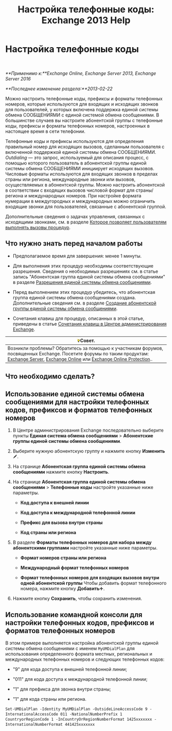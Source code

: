 ﻿---
title: 'Настройка телефонные коды: Exchange 2013 Help'
TOCTitle: Настройка телефонные коды
ms:assetid: e5b5efee-b734-4f70-8357-11be07b23bd0
ms:mtpsurl: https://technet.microsoft.com/ru-ru/library/Bb124992(v=EXCHG.150)
ms:contentKeyID: 51408102
ms.date: 05/22/2018
mtps_version: v=EXCHG.150
ms.translationtype: MT
---

# Настройка телефонные коды

 

_**Применимо к:**Exchange Online, Exchange Server 2013, Exchange Server 2016_

_**Последнее изменение раздела:**2013-02-22_

Можно настроить телефонные коды, префиксы и форматы телефонных номеров, которые используются для входящих и исходящих звонков для пользователей, у которых включена поддержка единой системы обмена СООБЩЕНИЯМИ с единой системой обмена сообщениями. В большинстве случаев вы настроите абонентской группы с телефонные коды, префиксы и форматы телефонных номеров, настроенных в настоящее время в сети телефонии.

Телефонные коды и префиксы используются для определения правильный номер для исходящих вызовов, сделанным пользователя с включенной поддержкой единой системы обмена СООБЩЕНИЯМИ. *Outdialing* — это запрос, используемый для описания процесс, с помощью которого пользователь в абонентской группы единой системы обмена СООБЩЕНИЯМИ инициирует исходящих вызовов. Числовые форматы используются для входящих звонков в пределах страны или региона, международные звонки или вызовов, осуществляемых в абонентской группы. Можно настроить абонентской в соответствии с входящих вызовов числовой формат для страны/региона и международных номеров. При настройке формата нумерации в междугородных и международных можно ограничить входящие звонки для пользователей, связанные с абонентской группой.

Дополнительные сведения о задачах управления, связанных с исходящими звонками, см. в разделе [Которое позволяет пользователям выполнять вызовы процедур](allowing-users-to-make-calls-procedures-exchange-2013-help.md).

## Что нужно знать перед началом работы

  - Предполагаемое время для завершения: менее 1 минуты.

  - Для выполнения этих процедур необходимы соответствующие разрешения. Сведения о необходимых разрешениях см. в статье запись "Абонентская группа единой системы обмена сообщениями" в разделе [Разрешения единой системы обмена сообщениями](unified-messaging-permissions-exchange-2013-help.md).

  - Перед выполнением этих процедур убедитесь, что абонентская группа единой системы обмена сообщениями создана. Дополнительные сведения см. в разделе [Создание абонентской группы единой системы обмена сообщениями](create-a-um-dial-plan-exchange-2013-help.md).

  - Сочетания клавиш для процедур, описанных в этой статье, приведены в статье [Сочетания клавиш в Центре администрирования Exchange](keyboard-shortcuts-in-the-exchange-admin-center-exchange-online-protection-help.md).

<table>
<thead>
<tr class="header">
<th><img src="images/Bb124558.tip(EXCHG.150).gif" title="Совет" alt="Совет" />Совет.</th>
</tr>
</thead>
<tbody>
<tr class="odd">
<td>Возникли проблемы? Обратитесь за помощью к участникам форумов, посвященных Exchange. Посетите форумы по таким продуктам: <a href="https://go.microsoft.com/fwlink/p/?linkid=60612">Exchange Server</a>, <a href="https://go.microsoft.com/fwlink/p/?linkid=267542">Exchange Online</a> или <a href="https://go.microsoft.com/fwlink/p/?linkid=285351">Exchange Online Protection</a>..</td>
</tr>
</tbody>
</table>


## Что необходимо сделать?

## Использование единой системы обмена сообщениями для настройки телефонных кодов, префиксов и форматов телефонных номеров

1.  В Центре администрирования Exchange последовательно выберите пункты **Единая система обмена сообщениями** \> **Абонентские группы единой системы обмена сообщениями**.

2.  Выберите нужную абонентскую группу и нажмите кнопку **Изменить**![Значок редактирования](images/Bb124582.6f53ccb2-1f13-4c02-bea0-30690e6ea71d(EXCHG.150).gif "Значок редактирования").

3.  На странице **Абонентская группа единой системы обмена сообщениями** нажмите кнопку **Настроить**.

4.  На странице **Абонентская группа единой системы обмена сообщениями** \> **Телефонные коды** настройте указанные ниже параметры.
    
      - **Код доступа к внешней линии**
    
      - **Код доступа к международной телефонной линии**
    
      - **Префикс для вызова внутри страны**
    
      - **Код страны или региона**

5.  В разделе **Форматы телефонных номеров для набора между абонентскими группами** настройте указанные ниже параметры.
    
      - **Формат номеров страны или региона**
    
      - **Международный формат телефонных номеров**
    
      - **Формат телефонных номеров для входящих вызовов внутри одной абонентской группы** Чтобы добавить формат телефонного номера, нажмите кнопку **Добавить**![Значок добавления](images/JJ218640.c1e75329-d6d7-4073-a27d-498590bbb558(EXCHG.150).gif "Значок добавления").

6.  Нажмите кнопку **Сохранить**, чтобы сохранить изменения.

## Использование командной консоли для настройки телефонных кодов, префиксов и форматов телефонных номеров

В этом примере выполняется настройка абонентской группы единой системы обмена сообщениями с именем `MyUMDialPlan` для использования определенного формата местных, региональных и международных телефонных номеров и следующих телефонных кодов:

  - "9" для кода доступа к внешней телефонной линии;

  - "011" для кода доступа к международной телефонной линии;

  - "1" для префикса для звонка внутри страны;

  - "1" для кода страны или региона.

<!-- end list -->

    Set-UMDialPlan -Identity MyUMDialPlan -OutsideLineAccessCode 9 -InternationalAccessCode 011 -NationalNumberPrefix 1 CountryorRegionCode 1 -InCountryOrRegionNumberFormat 1425xxxxxxx -InternationalNumberFormat 441425xxxxxxx

